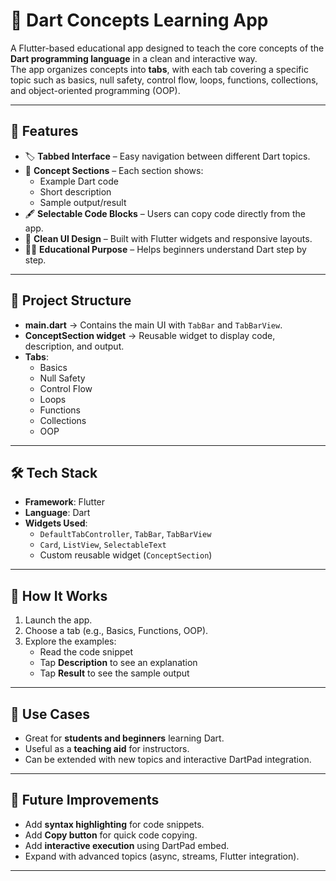 # 📘 Dart Concepts Learning App

A Flutter-based educational app designed to teach the core concepts of the **Dart programming language** in a clean and interactive way.  
The app organizes concepts into **tabs**, with each tab covering a specific topic such as basics, null safety, control flow, loops, functions, collections, and object-oriented programming (OOP).

---

## 🚀 Features
- 🏷️ **Tabbed Interface** – Easy navigation between different Dart topics.  
- 📄 **Concept Sections** – Each section shows:
  - Example Dart code  
  - Short description  
  - Sample output/result  
- 🖋️ **Selectable Code Blocks** – Users can copy code directly from the app.  
- 🎨 **Clean UI Design** – Built with Flutter widgets and responsive layouts.  
- 🧑‍🏫 **Educational Purpose** – Helps beginners understand Dart step by step.  

---

## 📂 Project Structure
- **main.dart** → Contains the main UI with `TabBar` and `TabBarView`.  
- **ConceptSection widget** → Reusable widget to display code, description, and output.  
- **Tabs**:
  - Basics  
  - Null Safety  
  - Control Flow  
  - Loops  
  - Functions  
  - Collections  
  - OOP  

---

## 🛠️ Tech Stack
- **Framework**: Flutter  
- **Language**: Dart  
- **Widgets Used**:  
  - `DefaultTabController`, `TabBar`, `TabBarView`  
  - `Card`, `ListView`, `SelectableText`  
  - Custom reusable widget (`ConceptSection`)  

---

## 📱 How It Works
1. Launch the app.  
2. Choose a tab (e.g., Basics, Functions, OOP).  
3. Explore the examples:  
   - Read the code snippet  
   - Tap **Description** to see an explanation  
   - Tap **Result** to see the sample output  

---

## 🎯 Use Cases
- Great for **students and beginners** learning Dart.  
- Useful as a **teaching aid** for instructors.  
- Can be extended with new topics and interactive DartPad integration.  

---

## 🔮 Future Improvements
- Add **syntax highlighting** for code snippets.  
- Add **Copy button** for quick code copying.  
- Add **interactive execution** using DartPad embed.  
- Expand with advanced topics (async, streams, Flutter integration).  

---

 

